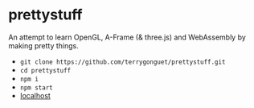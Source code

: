 # prettystuff
An attempt to learn OpenGL, A-Frame (& three.js) and WebAssembly by making pretty things.

* `git clone https://github.com/terrygonguet/prettystuff.git`
* `cd prettystuff`
* `npm i`
* `npm start`
* [localhost](http://localhost)
